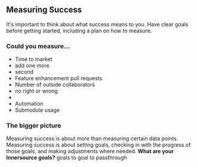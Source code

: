 ## Measuring Success

It's important to think about what success means to you. Have clear goals before getting started, including a plan on how to measure. 

### Could you measure...
- Time to market
- add one more
- second
- Feature enhancement pull requests
- Number of outside collaborators 
- no right or wrong
- 
- Automation
- Submodule usage

### The bigger picture
Measuring success is about more than measuring certain data points. Measuring success is about setting goals,  checking in with the progress of those goals, and making adjustments where needed. **What are your Innersource goals?**
goals to goal
to passthrough
